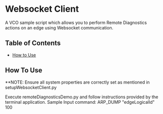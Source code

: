 # Websocket Client

A VCO sample script which allows you to perform Remote Diagnostics actions on an edge using Websocket communication.

## Table of Contents

* [How to Use](#how-to-use)


## How To Use
**NOTE: Ensure all system properties are correctly set as mentioned in setupWebsocketClient.py

Execute remoteDiagnosticsDemo.py and follow instructions provided by the terminal application.
Sample Input command:
ARP_DUMP "edgeLogicalId" 100
